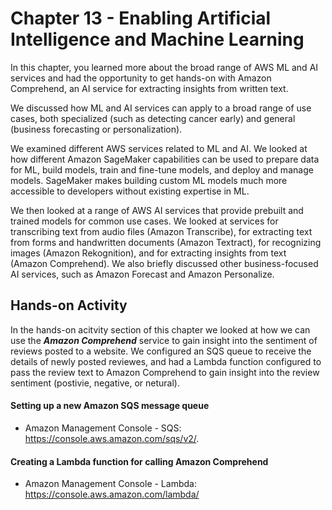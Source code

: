 # Chapter 13 - Enabling Artificial Intelligence and Machine Learning

In this chapter, you learned more about the broad range of AWS ML and AI services
and had the opportunity to get hands-on with Amazon Comprehend, an AI service for
extracting insights from written text.  

We discussed how ML and AI services can apply to a broad range of use cases, both
specialized (such as detecting cancer early) and general (business forecasting or
personalization).  

We examined different AWS services related to ML and AI. We looked at how different
Amazon SageMaker capabilities can be used to prepare data for ML, build models, train
and fine-tune models, and deploy and manage models. SageMaker makes building custom
ML models much more accessible to developers without existing expertise in ML.  

We then looked at a range of AWS AI services that provide prebuilt and trained models for
common use cases. We looked at services for transcribing text from audio files (Amazon
Transcribe), for extracting text from forms and handwritten documents (Amazon
Textract), for recognizing images (Amazon Rekognition), and for extracting insights from
text (Amazon Comprehend). We also briefly discussed other business-focused AI services,
such as Amazon Forecast and Amazon Personalize.

## Hands-on Activity
In the hands-on acitvity section of this chapter we looked at how we can use the ***Amazon Comprehend*** service to gain insight into the sentiment of reviews posted to a website. We configured an SQS queue to receive the details of newly posted reviewes, and had a Lambda function configured to pass the review text to Amazon Comprehend to gain insight into the review sentiment (postivie, negative, or netural). 

#### Setting up a new Amazon SQS message queue

- Amazon Management Console - SQS: https://console.aws.amazon.com/sqs/v2/.

#### Creating a Lambda function for calling Amazon Comprehend

- Amazon Management Console - Lambda: https://console.aws.amazon.com/lambda/




